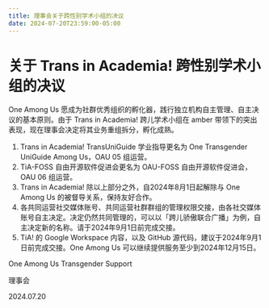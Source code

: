 ```yaml
---
title: 理事会关于跨性别学术小组的决议
date: 2024-07-20T23:59:00-05:00
---
```


# 关于 Trans in Academia! 跨性别学术小组的决议

One Among Us 愿成为社群优秀组织的孵化器，践行独立机构自主管理、自主决议的基本原则。由于 Trans in Academia! 跨儿学术小组在 amber 带领下的突出表现，现在理事会决定将其业务重组拆分，孵化成熟。

1. Trans in Academia! TransUniGuide 学业指导更名为 One Transgender UniGuide Among Us，OAU 05 组运营。
2. TiA-FOSS 自由开源软件促进会更名为 OAU-FOSS 自由开源软件促进会，OAU 06 组运营。
3. Trans in Academia! 除以上部分之外，自2024年8月1日起解除与 One Among Us 的被督导关系，保持友好合作。
4. 各共同运营社交媒体账号、共同运营社群群组的管理权限交接，由各社交媒体账号自主决定。决定仍然共同管理的，可以以「跨儿骄傲联合广播」为例，自主决定新的名称。请于2024年9月1日前完成交接。
5. TiA! 的 Google Workspace 内容，以及 GitHub 源代码，建议于2024年9月1日前完成交接。One Among Us 可以继续提供服务至少到2024年12月15日。


One Among Us Transgender Support

理事会

2024.07.20
